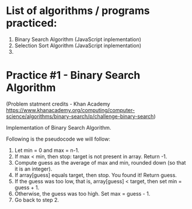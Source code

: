 # List of algorithms / programs practiced:

1. Binary Search Algorithm (JavaScript inplementation)
2. Selection Sort Algorithm (JavaScript inplementation)
3. 



# Practice #1 - Binary Search Algorithm
(Problem statment credits - Khan Academy https://www.khanacademy.org/computing/computer-science/algorithms/binary-search/p/challenge-binary-search)

Implementation of Binary Search Algorithm.

Following is the pseudocode we will follow:

1. Let min = 0 and max = n-1.
2. If max < min, then stop: target is not present in array. Return -1.
3. Compute guess as the average of max and min, rounded down (so that it is an integer).
4. If array[guess] equals target, then stop. You found it! Return guess.
5. If the guess was too low, that is, array[guess] < target, then set min = guess + 1.
6. Otherwise, the guess was too high. Set max = guess - 1.
7. Go back to step 2.
